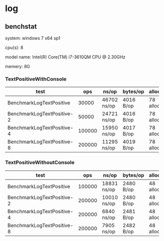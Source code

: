 # log

## benchstat

system: windows 7 x64 sp1 

cpu(s): 8 

model name: Intel(R) Core(TM) i7-3610QM CPU @ 2.30GHz 

memery: 8G 


### TextPositiveWithConsole

| test                             | ops      | ns/op         | bytes/op    | allocs/op       |
|----------------------------------|----------|---------------|-------------|-----------------|
| BenchmarkLogTextPositive         | 30000    | 46702 ns/op   | 4016 B/op   | 78 allocs/op    |
| BenchmarkLogTextPositive-2       | 50000    | 24721 ns/op   | 4016 B/op   | 78 allocs/op    |
| BenchmarkLogTextPositive-4       | 100000   | 15950 ns/op   | 4017 B/op   | 78 allocs/op    |
| BenchmarkLogTextPositive-8       | 200000   | 11295 ns/op   | 4019 B/op   | 78 allocs/op    |

### TextPositiveWithoutConsole

| test                             | ops      | ns/op         | bytes/op    | allocs/op       |
|----------------------------------|----------|---------------|-------------|-----------------|
| BenchmarkLogTextPositive         | 100000   | 18831 ns/op   | 2480 B/op   | 48 allocs/op    |
| BenchmarkLogTextPositive-2       | 200000   | 10010 ns/op   | 2480 B/op   | 48 allocs/op    |
| BenchmarkLogTextPositive-4       | 200000   |  6840 ns/op   | 2481 B/op   | 48 allocs/op    |
| BenchmarkLogTextPositive-8       | 200000   |  7905 ns/op   | 2482 B/op   | 48 allocs/op    |
